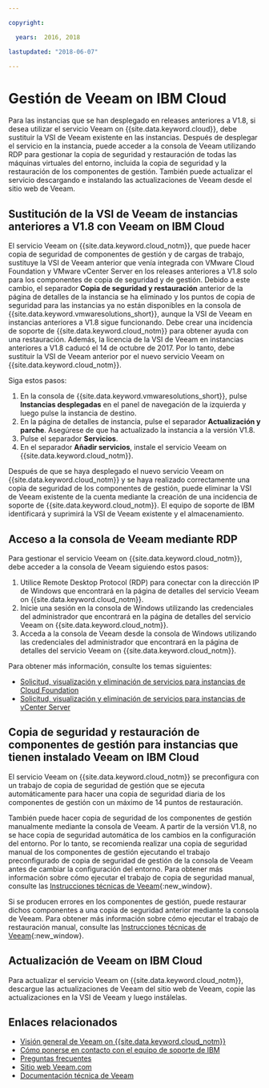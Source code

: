```yaml
---

copyright:

  years:  2016, 2018

lastupdated: "2018-06-07"

---
```


# Gestión de Veeam on IBM Cloud

Para las instancias que se han desplegado en releases anteriores a V1.8, si desea utilizar el servicio Veeam on {{site.data.keyword.cloud}}, debe sustituir la VSI de Veeam existente en las instancias. Después de desplegar el servicio en la instancia, puede acceder a la consola de Veeam utilizando RDP para gestionar la copia de seguridad y restauración de todas las máquinas virtuales del entorno, incluida la copia de seguridad y la restauración de los componentes de gestión. También puede actualizar el servicio descargando e instalando las actualizaciones de Veeam desde el sitio web de Veeam.

## Sustitución de la VSI de Veeam de instancias anteriores a V1.8 con Veeam on IBM Cloud

El servicio Veeam on {{site.data.keyword.cloud_notm}}, que puede hacer copia de seguridad de componentes de gestión y de cargas de trabajo, sustituye la VSI de Veeam anterior que venía integrada con VMware Cloud Foundation y VMware vCenter Server en los releases anteriores a V1.8 solo para los componentes de copia de seguridad y de gestión. Debido a este cambio, el separador **Copia de seguridad y restauración** anterior de la página de detalles de la instancia se ha eliminado y los puntos de copia de seguridad para las instancias ya no están disponibles en la consola de {{site.data.keyword.vmwaresolutions_short}}, aunque la VSI de Veeam en instancias anteriores a V1.8 sigue funcionando. Debe crear una incidencia de soporte de {{site.data.keyword.cloud_notm}} para obtener ayuda con una restauración. Además, la licencia de la VSI de Veeam en instancias anteriores a V1.8 caducó el 14 de octubre de 2017. Por lo tanto, debe sustituir la VSI de Veeam anterior por el nuevo servicio Veeam on {{site.data.keyword.cloud_notm}}.

Siga estos pasos:
1. En la consola de {{site.data.keyword.vmwaresolutions_short}}, pulse **Instancias desplegadas** en el panel de navegación de la izquierda y luego pulse la instancia de destino.
2. En la página de detalles de instancia, pulse el separador **Actualización y parche**. Asegúrese de que ha actualizado la instancia a la versión V1.8.
3. Pulse el separador **Servicios**.
4. En el separador **Añadir servicios**, instale el servicio Veeam on {{site.data.keyword.cloud_notm}}.

Después de que se haya desplegado el nuevo servicio Veeam on {{site.data.keyword.cloud_notm}} y se haya realizado correctamente una copia de seguridad de los componentes de gestión, puede eliminar la VSI de Veeam existente de la cuenta mediante la creación de una incidencia de soporte de {{site.data.keyword.cloud_notm}}. El equipo de soporte de IBM identificará y suprimirá la VSI de Veeam existente y el almacenamiento.

## Acceso a la consola de Veeam mediante RDP

Para gestionar el servicio Veeam on {{site.data.keyword.cloud_notm}}, debe acceder a la consola de Veeam siguiendo estos pasos:
1. Utilice Remote Desktop Protocol (RDP) para conectar con la dirección IP de Windows que encontrará en la página de detalles del servicio Veeam on {{site.data.keyword.cloud_notm}}.
2. Inicie una sesión en la consola de Windows utilizando las credenciales del administrador que encontrará en la página de detalles del servicio Veeam on {{site.data.keyword.cloud_notm}}.
3. Acceda a la consola de Veeam desde la consola de Windows utilizando las credenciales del administrador que encontrará en la página de detalles del servicio Veeam on {{site.data.keyword.cloud_notm}}.

Para obtener más información, consulte los temas siguientes:
* [Solicitud, visualización y eliminación de servicios para instancias de Cloud Foundation](../sddc/sd_addingremovingservices.html)
* [Solicitud, visualización y eliminación de servicios para instancias de vCenter Server](../vcenter/vc_addingremovingservices.html)

## Copia de seguridad y restauración de componentes de gestión para instancias que tienen instalado Veeam on IBM Cloud

El servicio Veeam on {{site.data.keyword.cloud_notm}} se preconfigura con un trabajo de copia de seguridad de gestión que se ejecuta automáticamente para hacer una copia de seguridad diaria de los componentes de gestión con un máximo de 14 puntos de restauración.

También puede hacer copia de seguridad de los componentes de gestión manualmente mediante la consola de Veeam. A partir de la versión V1.8, no se hace copia de seguridad automática de los cambios en la configuración del entorno. Por lo tanto, se recomienda realizar una copia de seguridad manual de los componentes de gestión ejecutando el trabajo preconfigurado de copia de seguridad de gestión de la consola de Veeam antes de cambiar la configuración del entorno. Para obtener más información sobre cómo ejecutar el trabajo de copia de seguridad manual, consulte las [Instrucciones técnicas de Veeam](https://helpcenter.veeam.com/backup/vsphere/scheduing_manual.html){:new_window}.

Si se producen errores en los componentes de gestión, puede restaurar dichos componentes a una copia de seguridad anterior mediante la consola de Veeam. Para obtener más información sobre cómo ejecutar el trabajo de restauración manual, consulte las [Instrucciones técnicas de Veeam]( https://helpcenter.veeam.com/backup/vsphere/performing_full_recovery.html){:new_window}.

## Actualización de Veeam on IBM Cloud

Para actualizar el servicio Veeam on {{site.data.keyword.cloud_notm}}, descargue las actualizaciones de Veeam del sitio web de Veeam, copie las actualizaciones en la VSI de Veeam y luego instálelas.

## Enlaces relacionados

* [Visión general de Veeam on {{site.data.keyword.cloud_notm}}](veeam_considerations.html)
* [Cómo ponerse en contacto con el equipo de soporte de IBM](../vmonic/trbl_support.html)
* [Preguntas frecuentes](../vmonic/faq.html)
* [Sitio web Veeam.com](https://www.veeam.com/)
* [Documentación técnica de Veeam](https://www.veeam.com/documentation-guides-datasheets.html)
